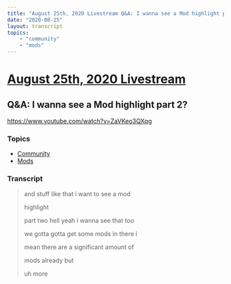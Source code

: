 ```yaml
---
title: "August 25th, 2020 Livestream Q&A: I wanna see a Mod highlight part 2?"
date: "2020-08-25"
layout: transcript
topics:
    - "community"
    - "mods"
---
```

# [August 25th, 2020 Livestream](../2020-08-25.md)
## Q&A: I wanna see a Mod highlight part 2?
https://www.youtube.com/watch?v=ZaVKeo3QXqg

### Topics
* [Community](../topics/community.md)
* [Mods](../topics/mods.md)

### Transcript

> and stuff like that i want to see a mod
>
> highlight
>
> part two hell yeah i wanna see that too
>
> we gotta gotta get some mods in there i
>
> mean there are a significant amount of
>
> mods already but
>
> uh more
